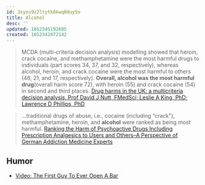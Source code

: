 ```yaml
---
id: 3syos9z2ltytk8kwq0duy5o
title: Alcohol
desc: ''
updated: 1652345192685
created: 1652342472142
---
```


> MCDA (multi-criteria decision analysis) modelling showed that heroin, crack cocaine, and methamphetamine were the most harmful drugs to individuals (part scores 34, 37, and 32, respectively), whereas alcohol, heroin, and crack cocaine were the most harmful to others (46, 21, and 17, respectively). **Overall, alcohol was the most harmful drug**(overall harm score 72), with heroin (55) and crack cocaine (54) in second and third places. [Drug harms in the UK: a multicriteria decision analysis, Prof David J Nutt, FMedSci; Leslie A King, PhD;
Lawrence D Phillips, PhD](https://www.thelancet.com/journals/lancet/article/PIIS0140-6736(10)61462-6/fulltext)


> ...traditional drugs of abuse, i.e., cocaine (including “crack”), methamphetamine, heroin, and **alcohol** were ranked as being most harmful. [Ranking the Harm of Psychoactive Drugs Including Prescription Analgesics to Users and Others–A Perspective of German Addiction Medicine Experts](https://www.frontiersin.org/articles/10.3389/fpsyt.2020.592199/full)


## Humor 
* [Video: The First Guy To Ever Open A Bar](https://youtu.be/q-fgx5ktr2s?t=4)